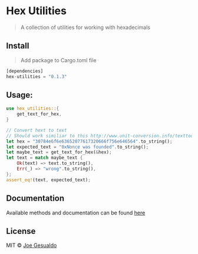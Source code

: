 # Hex Utilities
> A collection of utilities for working with hexadecimals

## Install
> Add package to Cargo.toml file
```rust
[dependencies]
hex-utilities = "0.1.3"
```

## Usage:
```rust
use hex_utilities::{
    get_text_for_hex,
}

// Convert hext to text
// Should work similiar to this http://www.unit-conversion.info/texttools/hexadecimal
let hex = "30784e6f6e63652077617320666f756e646564".to_string();
let expected_text = "0xNonce was founded".to_string();
let maybe_text = get_text_for_hex(&hex);
let text = match maybe_text {
    Ok(text) => text.to_string(),
    Err(_) => "wrong".to_string(),
};
assert_eq!(text, expected_text);
```

## Documentation
Available methods and documentation can be found [here](https://docs.rs/hex-utilities/latest/hex_utilities/)

## License
MIT © [Joe Gesualdo]()
 

